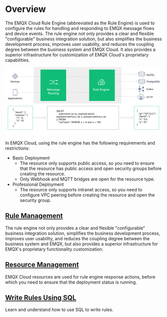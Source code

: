 # Overview

The EMQX Cloud Rule Engine (abbreviated as the Rule Engine) is used to configure the rules for handling and responding to EMQX message flows and device events. The rule engine not only provides a clear and flexible "configurable" business integration solution, but also simplifies the business development process, improves user usability, and reduces the coupling degree between the business system and EMQX Cloud. It also provides a superior infrastructure for customization of EMQX Cloud's proprietary capabilities.

![rule_engine](../rule_engine/_assets/rule_engine.png)

In EMQX Cloud, using the rule engine has the following requirements and restrictions:

- Basic Deployment
    - The resource only supports public access, so you need to ensure that the resource has public access and open security groups before creating the resource.
    - Only Webhook and MQTT bridges are open for the resource type.
- Professional Deployment
    - The resource only supports intranet access, so you need to configure VPC peering before creating the resource and open the security group.


## [Rule Management](../rule_engine/rule.md)

The rule engine not only provides a clear and flexible "configurable" business integration solution, simplifies the business development process, improves user usability, and reduces the coupling degree between the business system and EMQX, but also provides a superior infrastructure for EMQX's proprietary functionality customization.

## [Resource Management](../rule_engine/resource.md)

EMQX Cloud resources are used for rule engine response actions, before which you need to ensure that the deployment status is running.

## [Write Rules Using SQL](https://docs.emqx.io/en/broker/v4.3/rule/rule-engine.html#sql-statement)

Learn and understand how to use SQL to write rules.